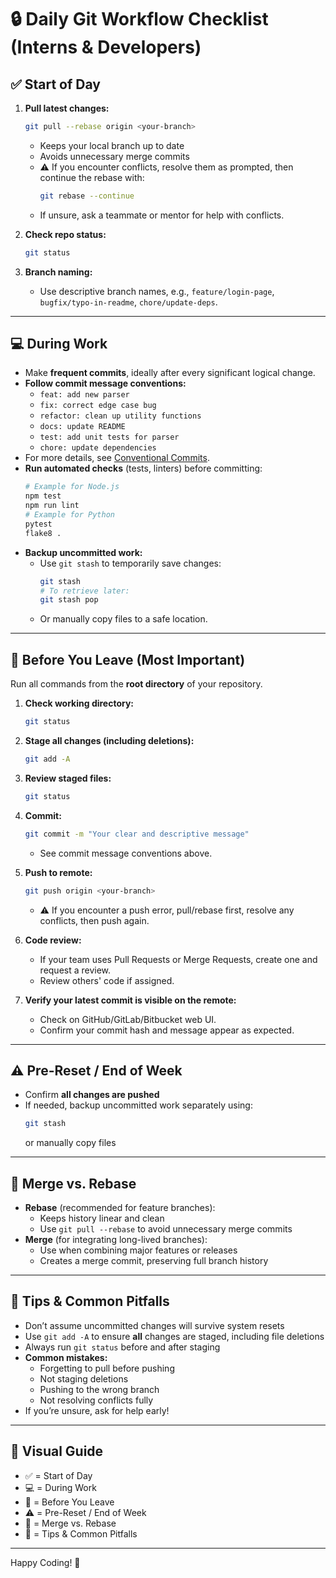 # 🔒 Daily Git Workflow Checklist (Interns & Developers)

## ✅ Start of Day
1. **Pull latest changes:**
   ```bash
   git pull --rebase origin <your-branch>
   ```
   - Keeps your local branch up to date
   - Avoids unnecessary merge commits
   - ⚠️ If you encounter conflicts, resolve them as prompted, then continue the rebase with:
     ```bash
     git rebase --continue
     ```
   - If unsure, ask a teammate or mentor for help with conflicts.

2. **Check repo status:**
   ```bash
   git status
   ```

3. **Branch naming:**
   - Use descriptive branch names, e.g., `feature/login-page`, `bugfix/typo-in-readme`, `chore/update-deps`.

---

## 💻 During Work
- Make **frequent commits**, ideally after every significant logical change.
- **Follow commit message conventions:**
  - `feat: add new parser`
  - `fix: correct edge case bug`
  - `refactor: clean up utility functions`
  - `docs: update README`
  - `test: add unit tests for parser`
  - `chore: update dependencies`
- For more details, see [Conventional Commits](https://www.conventionalcommits.org/en/v1.0.0/).
- **Run automated checks** (tests, linters) before committing:
  ```bash
  # Example for Node.js
  npm test
  npm run lint
  # Example for Python
  pytest
  flake8 .
  ```
- **Backup uncommitted work:**
  - Use `git stash` to temporarily save changes:
    ```bash
    git stash
    # To retrieve later:
    git stash pop
    ```
  - Or manually copy files to a safe location.

---

## 🛑 Before You Leave (Most Important)
Run all commands from the **root directory** of your repository.

1. **Check working directory:**
   ```bash
   git status
   ```

2. **Stage all changes (including deletions):**
   ```bash
   git add -A
   ```

3. **Review staged files:**
   ```bash
   git status
   ```

4. **Commit:**
   ```bash
   git commit -m "Your clear and descriptive message"
   ```
   - See commit message conventions above.

5. **Push to remote:**
   ```bash
   git push origin <your-branch>
   ```
   - ⚠️ If you encounter a push error, pull/rebase first, resolve any conflicts, then push again.

6. **Code review:**
   - If your team uses Pull Requests or Merge Requests, create one and request a review.
   - Review others' code if assigned.

7. **Verify your latest commit is visible on the remote:**
   - Check on GitHub/GitLab/Bitbucket web UI.
   - Confirm your commit hash and message appear as expected.

---

## ⚠️ Pre-Reset / End of Week
- Confirm **all changes are pushed**
- If needed, backup uncommitted work separately using:
  ```bash
  git stash
  ```
  or manually copy files

---

## 🔄 Merge vs. Rebase
- **Rebase** (recommended for feature branches):
  - Keeps history linear and clean
  - Use `git pull --rebase` to avoid unnecessary merge commits
- **Merge** (for integrating long-lived branches):
  - Use when combining major features or releases
  - Creates a merge commit, preserving full branch history

---

## 👀 Tips & Common Pitfalls
- Don’t assume uncommitted changes will survive system resets
- Use `git add -A` to ensure **all** changes are staged, including file deletions
- Always run `git status` before and after staging
- **Common mistakes:**
  - Forgetting to pull before pushing
  - Not staging deletions
  - Pushing to the wrong branch
  - Not resolving conflicts fully
- If you’re unsure, ask for help early!

---

## 🧩 Visual Guide
- ✅ = Start of Day
- 💻 = During Work
- 🛑 = Before You Leave
- ⚠️ = Pre-Reset / End of Week
- 🔄 = Merge vs. Rebase
- 👀 = Tips & Common Pitfalls

---

Happy Coding! 🚀
